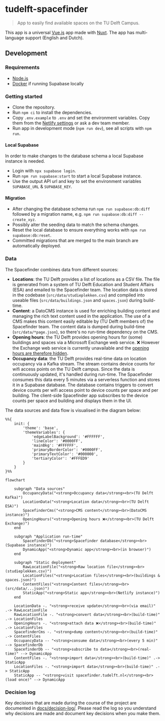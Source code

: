 # tudelft-spacefinder
> App to easily find available spaces on the TU Delft Campus.

This app is a universal [Vue.js](https://vuejs.org/) app made with [Nuxt](https://nuxt.com/). The app has multi-language support (English and Dutch).

## Development

### Requirements
- [Node.js](http://nodejs.org/)
- [Docker](https://www.docker.com/) if running Supabase locally

### Getting started
* Clone the repository.
* Run `npm ci` to install the dependencies.
* Copy `.env.example` to `.env` and set the environment variables. Copy them from the [Netlify settings](https://app.netlify.com/sites/spacefinder/settings/general) or ask a dev team member. 
* Run app in development mode (`npm run dev`), see all scripts with `npm run`.

#### Local Supabase
In order to make changes to the database schema a local Supabase instance is needed.
* Login with `npx supabase login`.
* Run `npm run supabase:start` to start a local Supabase instance.
* Use the output API url and key to set the environment variables `SUPABASE_URL` & `SUPABASE_KEY`.

#### Migration
* After changing the database schema run `npm run supabase:db:diff` followed by a migration name, e.g. `npm run supabase:db:diff -- create_xyz`.
* Possibly alter the seeding data to match the schema changes.
* Reset the local database to ensure everything works with `npm run supabase:db:reset`.
* Committed migrations that are merged to the main branch are automatically deployed.

### Data
The Spacefinder combines data from different sources:

* **Locations**: the TU Delft provides a list of locations as a CSV file. The file is generated from a system of TU Delft Education and Student Affairs (ESA) and emailed to the Spacefinder team. The location data is stored in the codebase (`src/data/studieplekken.csv`) and compiled into useable files (`src/data/buildings.json` and `spaces.json`) during build-time.
* **Content**: a DatoCMS instance is used for enriching building content and managing the rich text content used in the application. The use of a CMS makes this content easily editable by (TU Delft members of) the Spacefinder team. The content data is dumped during build-time (`src/data/*page.json`), so there's no run-time dependency on the CMS.
* **Opening hours**: the TU Delft provides opening hours for (some) buildings and spaces via a Microsoft Exchange web service. ❌ However the Exchange web service is currently unavailable and the [opening hours are therefore hidden](docs/decision-log/2023-03-15-hide-opening-hours.md).
* **Occupancy data**: the TU Delft provides real-time data on location occupancy via a Kafka stream. The stream contains device counts for wifi access points on the TU Delft campus. Since the data is continuously updated, it's handled during run-time. The Spacefinder consumes this data every 5 minutes via a serverless function and stores it in a Supabase database. The database contains triggers to convert device counts per wifi access point to device counts per space and per building. The client-side Spacefinder app subscribes to the device counts per space and building and displays them in the UI.

The data sources and data flow is visualised in the diagram below:

```mermaid
%%{
    init: {
        'theme': 'base',
        'themeVariables': {
            'edgeLabelBackground': '#FFFFFF',
            'lineColor': '#0000FF',
            'mainBkg': '#FFFFFF',
            'primaryBorderColor': '#0000FF',
            'primaryTextColor': '#000000',
            'tertiaryColor': '#FFFED9'
        }
    }
}%%

flowchart

    subgraph "Data sources"
        OccupancyData("<strong>Occupancy data</strong><br>(TU Delft Kafka)")
        LocationData("<strong>Location data</strong><br>(TU Delft ESA)")
        SpacefinderCms("<strong>CMS content</strong><br>(DatoCMS instance)")
        OpeningHours("<strong>Opening hours ❌</strong><br>(TU Delft Exchange)")
    end

    subgraph "Application run-time"
        SpacefinderDb("<strong>Spacefinder database</strong><br>(Supabase instance)")
        DynamicApp("<strong>Dynamic app</strong><br>(in browser)")
    end

    subgraph "Static deployment"
        RawLocationFile("<strong>Raw location file</strong><br>(studieplekken.csv)")
        LocationFiles("<strong>Location files</strong><br>(buildings & spaces.json)")
        ContentFiles("<strong>Content files</strong><br>(src/data/...json)")
        StaticApp("<strong>Static app</strong><br>(Netlify instance)")
    end

    LocationData -. "<strong>receive update</strong><br>(via email)" .-> RawLocationFile
    RawLocationFile -. "<strong>convert data</strong><br>(build-time)" .-> LocationFiles
    OpeningHours -. "<strong>attach data ❌</strong><br>(build-time)" .-> LocationFiles
    SpacefinderCms -. "<strong>dump content</strong><br>(build-time)" .-> ContentFiles
    OccupancyData -- "<strong>consume data</strong><br>(every 5 min)" --> SpacefinderDb
    SpacefinderDb -- "<strong>subscribe to data</strong><br>(real-time)" --> DynamicApp
    ContentFiles -. "<strong>import data</strong><br>(build-time)" .-> StaticApp
    LocationFiles -. "<strong>import data</strong><br>(build-time)" .-> StaticApp
    StaticApp -- "<strong>visit spacefinder.tudelft.nl</strong><br>(load once)" --> DynamicApp
```

### Decision log
Key decisions that are made during the course of the project are documented in [docs/decision-log/](docs/decision-log/). Please read the log so you understand why decisions are made and document key decisions when you make them.
